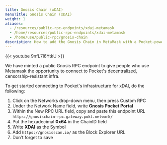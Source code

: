 ```yaml
---
title: Gnosis Chain (xDAI)
menuTitle: Gnosis Chain (xDAI)
weight: 1
aliases:
  - /resources/public-rpc-endpoints/xdai-metamask
  - /home/resources/public-rpc-endpoints/xdai-metamask
  - /home/use/public-rpc/gnosis-chain
description: How to add the Gnosis Chain in MetaMask with a Pocket-powered RPC Endpoint
---
```


{{< youtube 9nfL7l6YtkU >}}

We have minted a public Gnosis RPC endpoint to give people who use Metamask the opportunity to connect to Pocket's decentralized, censorship-resistant infra.

To get started connecting to Pocket's infrastructure for xDAI, do the following:

1. Click on the Networks drop-down menu, then press Custom RPC
2. Under the Network Name field, write **Gnosis Pocket Portal**
3. Within the New RPC URL field, copy and paste this endpoint URL `https://gnosischain-rpc.gateway.pokt.network/`
4. Put the hexadecimal **0x64** in the ChainID field
5. Write **XDAI** as the Symbol
6. Add `https://gnosisscan.io/` as the Block Explorer URL
7. Don’t forget to save


